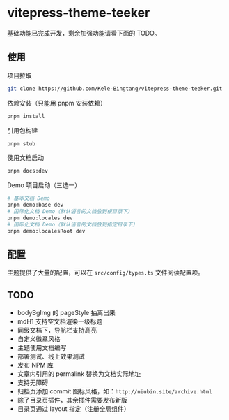 # vitepress-theme-teeker

基础功能已完成开发，剩余加强功能请看下面的 TODO。

## 使用

项目拉取

```bash
git clone https://github.com/Kele-Bingtang/vitepress-theme-teeker.git
```

依赖安装（只能用 pnpm 安装依赖）

```bash
pnpm install
```

引用包构建

```bash
pnpm stub
```

使用文档启动

```bash
pnpm docs:dev
```

Demo 项目启动（三选一）

```bash
# 基本文档 Demo
pnpm demo:base dev
# 国际化文档 Demo（默认语言的文档放到根目录下）
pnpm demo:locales dev
# 国际化文档 Demo（默认语言的文档放到指定目录下）
pnpm demo:localesRoot dev
```

## 配置

主题提供了大量的配置，可以在 `src/config/types.ts` 文件阅读配置项。

## TODO

- bodyBgImg 的 pageStyle 抽离出来
- mdH1 支持空文档渲染一级标题
- 同级文档下，导航栏支持高亮
- 自定义徽章风格
- 主题使用文档编写
- 部署测试、线上效果测试
- 发布 NPM 库
- 文章内引用的 permalink 替换为文档实际地址
- 支持无障碍
- 归档页添加 commit 图标风格，如：`http://niubin.site/archive.html`
- 除了目录页插件，其余插件需要发布新版
- 目录页通过 layout 指定（注册全局组件）
